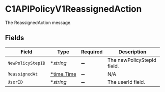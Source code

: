 # C1APIPolicyV1ReassignedAction

The ReassignedAction message.


## Fields

| Field                                      | Type                                       | Required                                   | Description                                |
| ------------------------------------------ | ------------------------------------------ | ------------------------------------------ | ------------------------------------------ |
| `NewPolicyStepID`                          | **string*                                  | :heavy_minus_sign:                         | The newPolicyStepId field.                 |
| `ReassignedAt`                             | [*time.Time](https://pkg.go.dev/time#Time) | :heavy_minus_sign:                         | N/A                                        |
| `UserID`                                   | **string*                                  | :heavy_minus_sign:                         | The userId field.                          |